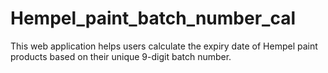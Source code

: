# Hempel_paint_batch_number_cal
This web application helps users calculate the expiry date of Hempel paint products based on their unique 9-digit batch number.
